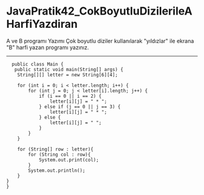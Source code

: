 # JavaPratik42_CokBoyutluDizilerileAHarfiYazdiran
A ve B programı Yazımı
Çok boyutlu diziler kullanılarak "yıldızlar" ile ekrana "B" harfi yazan programı yazınız.

*  * *  * *        * *        * *  * *  * *        * *        * *  * *  *


      public class Main {
       public static void main(String[] args) {
        String[][] letter = new String[6][4];

        for (int i = 0; i < letter.length; i++) {
            for (int j = 0; j < letter[i].length; j++) {
                if (i == 0 || i == 2) {
                    letter[i][j] = " * ";
                } else if (j == 0 || j == 3) {
                    letter[i][j] = " * ";
                } else {
                    letter[i][j] = " ";
                }
            }
        }

        for (String[] row : letter){
            for (String col : row){
                System.out.print(col);
            }
            System.out.println();
        }
    }
    }

